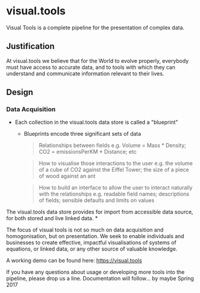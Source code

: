 # visual.tools

Visual Tools is a complete pipeline for the presentation of complex data.

## Justification

At visual.tools we believe that for the World to evolve properly, everybody must have access to accurate data, and to tools with which they can understand and communicate information relevant to their lives.

## Design
### Data Acquisition
* Each collection in the visual.tools data store is called a "blueprint"
  * Blueprints encode three significant sets of data
    > Relationships between fields
      e.g. Volume = Mass * Density; CO2 = emissionsPerKM * Distance; etc
    
    > How to visualise those interactions to the user
      e.g. the volume of a cube of CO2 against the Eiffel Tower; the size of a piece of wood against an ant
  
    > How to build an interface to allow the user to interact naturally with the relationships
      e.g. readable field names; descriptions of fields; sensible defaults and limits on values
  
 
 
The visual.tools data store provides for import from accessible data source, for both stored and live linked data. 
* 

The focus of visual tools is not so much on data acquisition and homogonisation, but on presentation. We seek to enable individuals and businesses to create effective, impactful visualisations of systems of equations, or linked data, or any other source of valuable knowledge.

A working demo can be found here: https://visual.tools

If you have any questions about usage or developing more tools into the pipeline, please drop us a line. Documentation will follow... by maybe Spring 2017
